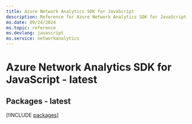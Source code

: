 ```yaml
---
title: Azure Network Analytics SDK for JavaScript
description: Reference for Azure Network Analytics SDK for JavaScript
ms.date: 09/24/2024
ms.topic: reference
ms.devlang: javascript
ms.service: networkanalytics
---
```

# Azure Network Analytics SDK for JavaScript - latest
## Packages - latest
[!INCLUDE [packages](network-analytics-index.md)]